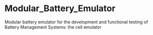 # Modular_Battery_Emulator
Modular battery emulator for the development and functional testing of Battery Management Systems: the cell emulator
